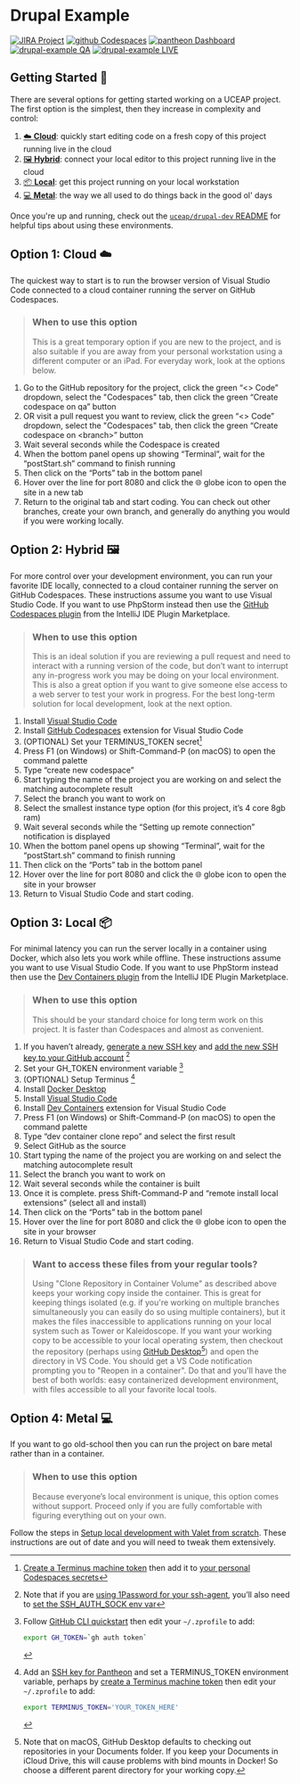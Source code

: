 # Drupal Example

[![JIRA Project](https://img.shields.io/badge/JIRA-Project-blue.svg?logo=jira)](https://uceapit.atlassian.net/browse/UOS)
[![github Codespaces](https://img.shields.io/badge/GitHub-Codespaces-black.svg?logo=github)](https://codespaces.new/uceap/drupal-example)
[![pantheon Dashboard](https://img.shields.io/badge/Pantheon-Dashboard-yellow.svg?logo=pantheon)](https://dashboard.pantheon.io/sites/b7553ca9-57c9-419b-aeb3-8107cbda2704#dev/code)
[![drupal-example QA](https://img.shields.io/badge/example-QA-violet.svg)](https://qa-drupal-example.pantheonsite.io/)
[![drupal-example LIVE](https://img.shields.io/badge/example-LIVE-teal.svg)](https://live-drupal-example.pantheonsite.io/)

## Getting Started 🚀

There are several options for getting started working on a UCEAP project. The first option is the simplest, then they increase in complexity and control:

1. [☁️ **Cloud**](#option-1-cloud-%EF%B8%8F): quickly start editing code on a fresh copy of this project running live in the cloud
2. [🖼️ **Hybrid**](#option-2-hybrid-%EF%B8%8F): connect your local editor to this project running live in the cloud
3. [📦 **Local**](#option-3-local-): get this project running on your local workstation
4. [💻 **Metal**](#option-4-metal-): the way we all used to do things back in the good ol' days

Once you're up and running, check out the [`uceap/drupal-dev` README](https://github.com/UCEAP/devcontainer-drupal) for helpful tips about using these environments.

## Option 1: Cloud ☁️ 
The quickest way to start is to run the browser version of Visual Studio Code connected to a cloud container running the server on GitHub Codespaces.

> ### When to use this option
> This is a great temporary option if you are new to the project, and is also suitable if you are away from your personal workstation using a different computer or an iPad. For everyday work, look at the options below.

1. Go to the GitHub repository for the project, click the green “<> Code” dropdown, select the "Codespaces" tab, then click the green “Create codespace on qa” button
2. OR visit a pull request you want to review, click the green “<> Code” dropdown, select the "Codespaces" tab, then click the green “Create codespace on \<branch\>” button
3. Wait several seconds while the Codespace is created
4. When the bottom panel opens up showing “Terminal”, wait for the “postStart.sh” command to finish running
5. Then click on the “Ports” tab in the bottom panel
6. Hover over the line for port 8080 and click the 🌐 globe icon to open the site in a new tab
7. Return to the original tab and start coding. You can check out other branches, create your own branch, and generally do anything you would if you were working locally.

## Option 2: Hybrid 🖼️ 
For more control over your development environment, you can run your favorite IDE locally, connected to a cloud container running the server on GitHub Codespaces. These instructions assume you want to use Visual Studio Code. If you want to use PhpStorm instead then use the [GitHub Codespaces plugin](https://plugins.jetbrains.com/plugin/20060-github-codespaces) from the IntelliJ IDE Plugin Marketplace.

> ### When to use this option
> This is an ideal solution if you are reviewing a pull request and need to interact with a running version of the code, but don’t want to interrupt any in-progress work you may be doing on your local environment. This is also a great option if you want to give someone else access to a web server to test your work in progress. For the best long-term solution for local development, look at the next option.

1. Install [Visual Studio Code](https://code.visualstudio.com/)
2. Install [GitHub Codespaces](https://marketplace.visualstudio.com/items?itemName=GitHub.codespaces) extension for Visual Studio Code
3. (OPTIONAL) Set your TERMINUS_TOKEN secret[^1]
3. Press F1 (on Windows) or Shift-Command-P (on macOS) to open the command palette
4. Type “create new codespace”
5. Start typing the name of the project you are working on and select the matching autocomplete result
6. Select the branch you want to work on
7. Select the smallest instance type option (for this project, it’s 4 core 8gb ram)
8. Wait several seconds while the “Setting up remote connection” notification is displayed
9. When the bottom panel opens up showing “Terminal”, wait for the “postStart.sh” command to finish running
10. Then click on the “Ports” tab in the bottom panel
11. Hover over the line for port 8080 and click the 🌐 globe icon to open the site in your browser
12. Return to Visual Studio Code and start coding.

## Option 3: Local 📦 
For minimal latency you can run the server locally in a container using Docker, which also lets you work while offline. These instructions assume you want to use Visual Studio Code. If you want to use PhpStorm instead then use the [Dev Containers plugin](https://plugins.jetbrains.com/plugin/21962-dev-containers) from the IntelliJ IDE Plugin Marketplace.

> ### When to use this option
> This should be your standard choice for long term work on this project. It is faster than Codespaces and almost as convenient.

1. If you haven’t already, [generate a new SSH key](https://docs.github.com/en/authentication/connecting-to-github-with-ssh/generating-a-new-ssh-key-and-adding-it-to-the-ssh-agent) and [add the new SSH key to your GitHub account](https://docs.github.com/en/authentication/connecting-to-github-with-ssh/adding-a-new-ssh-key-to-your-github-account) [^2]
2. Set your GH_TOKEN environment variable [^3]
3. (OPTIONAL) Setup Terminus [^4]
6. Install [Docker Desktop](https://www.docker.com/products/docker-desktop/)
7. Install [Visual Studio Code](https://code.visualstudio.com/)
8. Install [Dev Containers](https://marketplace.visualstudio.com/items?itemName=ms-vscode-remote.remote-containers) extension for Visual Studio Code
9. Press F1 (on Windows) or Shift-Command-P (on macOS) to open the command palette
10. Type “dev container clone repo” and select the first result
11. Select GitHub as the source
12. Start typing the name of the project you are working on and select the matching autocomplete result
13. Select the branch you want to work on
14. Wait several seconds while the container is built
15. Once it is complete. press Shift-Command-P and “remote install local extensions” (select all and install)
16. Then click on the “Ports” tab in the bottom panel
17. Hover over the line for port 8080 and click the 🌐 globe icon to open the site in your browser
18. Return to Visual Studio Code and start coding.

> ### Want to access these files from your regular tools?
> Using "Clone Repository in Container Volume" as described above keeps your working copy inside the container. This is great for keeping things isolated (e.g. if you're working on multiple branches simultaneously you can easily do so using multiple containers), but it makes the files inaccessible to applications running on your local system such as Tower or Kaleidoscope. If you want your working copy to be accessible to your local operating system, then checkout the repository (perhaps using <a href="https://desktop.github.com">GitHub Desktop</a>[^5]) and open the directory in VS Code. You should get a VS Code notification prompting you to "Reopen in a container". Do that and you'll have the best of both worlds: easy containerized development environment, with files accessible to all your favorite local tools. 

## Option 4: Metal 💻 
If you want to go old-school then you can run the project on bare metal rather than in a container.

> ### When to use this option
> Because everyone’s local environment is unique, this option comes without support. Proceed only if you are fully comfortable with figuring everything out on your own.

Follow the steps in [Setup local development with Valet from scratch](https://github.com/UCEAP/myeap2/wiki/Setup-local-development-with-Valet-from-scratch). These instructions are out of date and you will need to tweak them extensively.

[^1]: <a href="https://docs.pantheon.io/machine-tokens">Create a Terminus machine token</a> then add it to <a href="https://github.com/settings/codespaces">your personal Codespaces secrets</a>
[^2]: Note that if you are [using 1Password for your ssh-agent](https://developer.1password.com/docs/ssh/agent/), you’ll also need to [set the SSH_AUTH_SOCK env var](https://developer.1password.com/docs/ssh/get-started/#step-4-configure-your-ssh-or-git-client)
[^3]: Follow <a href="https://docs.github.com/en/github-cli/github-cli/quickstart">GitHub CLI quickstart</a> then edit your `~/.zprofile` to add:
    ``` zsh
    export GH_TOKEN=`gh auth token`
    ```
[^4]: Add an <a href="https://docs.pantheon.io/ssh-keys">SSH key for Pantheon</a> and set a TERMINUS_TOKEN environment variable, perhaps by <a href="https://docs.pantheon.io/machine-tokens">create a Terminus machine token</a> then edit your `~/.zprofile` to add:
    ``` zsh
    export TERMINUS_TOKEN='YOUR_TOKEN_HERE'
    ```
[^5]: Note that on macOS, GitHub Desktop defaults to checking out repositories in your Documents folder. If you keep your Documents in iCloud Drive, this will cause problems with bind mounts in Docker! So choose a different parent directory for your working copy.

